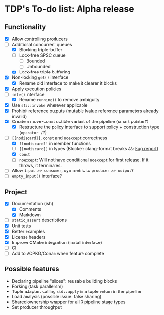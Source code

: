 # TDP's To-do list: Alpha release

## Functionality

- [x] Allow controlling producers
- [ ] Additional concurrent queues
  - [x] Blocking triple-buffer
  - [ ] Lock-free SPSC queue
    - [ ] Bounded
    - [ ] Unbounded
  - [x] Lock-free triple buffering
- [x] Non-locking `get()` interface
  - [x] Rename old interface to make it clearer it blocks
- [x] Apply execution policies
- [ ] `idle()` interface
  - [x] Rename `running()` to remove ambiguity
- [x] Use `std::invoke` wherever applicable
- [x] Prohibit reference outputs (mutable lvalue reference parameters already invalid)
- [x] Create a move-constructible variant of the pipeline (smart pointer?)
  - [x] Restructure the policy interface to support policy + construction type (`operator /`?)
- [ ] `[[nodiscard]]`, `const` and `noexcept` correctness
  - [x] `[[nodiscard]]` in member functions
  - [ ] `[[nodiscard]]` in types (Blocker: clang-format breaks `&&`: [Bug report](https://bugs.llvm.org/show_bug.cgi?id=45942))
  - [x] `const`
  - [ ] `noexcept`: Will not have conditional `noexcept` for first release. If it throws, it terminates.
- [ ] Allow `input >> consumer`, symmetric to `producer >> output`?
- [ ] `empty_input()` interface?

## Project

- [x] Documentation (ish)
  - [x] Comments
  - [x] Markdown
- [ ] `static_assert` descriptions
- [x] Unit tests
- [x] Better examples
- [x] License headers
- [x] Improve CMake integration (install interface)
- [ ] CI
- [ ] Add to VCPKG/Conan when feature complete

## Possible features

- Declaring pipeline "slices": reusable building blocks
- Forking (task parallelism)
- Tuple adapter: calling `std::apply` in a tuple return in the pipeline
- Load analysis (possible issue: false sharing)
- Shared ownership wrapper for all 3 pipeline stage types
- Set producer throughput